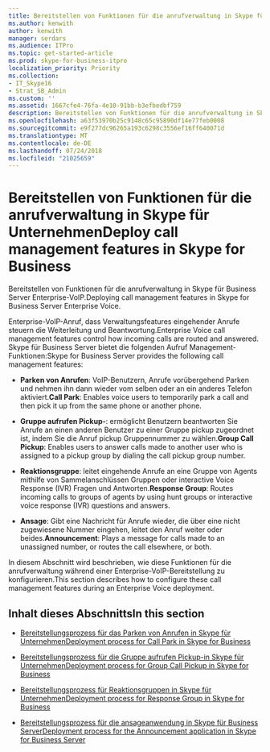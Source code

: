 ```yaml
---
title: Bereitstellen von Funktionen für die anrufverwaltung in Skype für Unternehmen
ms.author: kenwith
author: kenwith
manager: serdars
ms.audience: ITPro
ms.topic: get-started-article
ms.prod: skype-for-business-itpro
localization_priority: Priority
ms.collection:
- IT_Skype16
- Strat_SB_Admin
ms.custom: ''
ms.assetid: 1667cfe4-76fa-4e10-91bb-b3efbedbf759
description: Bereitstellen von Funktionen für die anrufverwaltung in Skype für Business Server Enterprise-VoIP.
ms.openlocfilehash: a63f53970b25c9148c65c95890df14e77feb0008
ms.sourcegitcommit: e9f277dc96265a193c6298c3556ef16ff640071d
ms.translationtype: MT
ms.contentlocale: de-DE
ms.lasthandoff: 07/24/2018
ms.locfileid: "21025659"
---
```

# <a name="deploy-call-management-features-in-skype-for-business"></a><span data-ttu-id="a34b9-103">Bereitstellen von Funktionen für die anrufverwaltung in Skype für Unternehmen</span><span class="sxs-lookup"><span data-stu-id="a34b9-103">Deploy call management features in Skype for Business</span></span>
 
<span data-ttu-id="a34b9-104">Bereitstellen von Funktionen für die anrufverwaltung in Skype für Business Server Enterprise-VoIP.</span><span class="sxs-lookup"><span data-stu-id="a34b9-104">Deploying call management features in Skype for Business Server Enterprise Voice.</span></span>
  
<span data-ttu-id="a34b9-105">Enterprise-VoIP-Anruf, dass Verwaltungsfeatures eingehender Anrufe steuern die Weiterleitung und Beantwortung.</span><span class="sxs-lookup"><span data-stu-id="a34b9-105">Enterprise Voice call management features control how incoming calls are routed and answered.</span></span> <span data-ttu-id="a34b9-106">Skype für Business Server bietet die folgenden Aufruf Management-Funktionen:</span><span class="sxs-lookup"><span data-stu-id="a34b9-106">Skype for Business Server provides the following call management features:</span></span> 
  
- <span data-ttu-id="a34b9-107">**Parken von Anrufen**: VoIP-Benutzern, Anrufe vorübergehend Parken und nehmen ihn dann wieder vom selben oder an ein anderes Telefon aktiviert.</span><span class="sxs-lookup"><span data-stu-id="a34b9-107">**Call Park**: Enables voice users to temporarily park a call and then pick it up from the same phone or another phone.</span></span>
    
- <span data-ttu-id="a34b9-108">**Gruppe aufrufen Pickup-**: ermöglicht Benutzern beantworten Sie Anrufe an einen anderen Benutzer zu einer Gruppe pickup zugeordnet ist, indem Sie die Anruf pickup Gruppennummer zu wählen.</span><span class="sxs-lookup"><span data-stu-id="a34b9-108">**Group Call Pickup**: Enables users to answer calls made to another user who is assigned to a pickup group by dialing the call pickup group number.</span></span>
    
- <span data-ttu-id="a34b9-109">**Reaktionsgruppe**: leitet eingehende Anrufe an eine Gruppe von Agents mithilfe von Sammelanschlüssen Gruppen oder interactive Voice Response (IVR) Fragen und Antworten.</span><span class="sxs-lookup"><span data-stu-id="a34b9-109">**Response Group**: Routes incoming calls to groups of agents by using hunt groups or interactive voice response (IVR) questions and answers.</span></span>
    
- <span data-ttu-id="a34b9-110">**Ansage**: Gibt eine Nachricht für Anrufe wieder, die über eine nicht zugewiesene Nummer eingehen, leitet den Anruf weiter oder beides.</span><span class="sxs-lookup"><span data-stu-id="a34b9-110">**Announcement**: Plays a message for calls made to an unassigned number, or routes the call elsewhere, or both.</span></span>
    
<span data-ttu-id="a34b9-111">In diesem Abschnitt wird beschrieben, wie diese Funktionen für die anrufverwaltung während einer Enterprise-VoIP-Bereitstellung zu konfigurieren.</span><span class="sxs-lookup"><span data-stu-id="a34b9-111">This section describes how to configure these call management features during an Enterprise Voice deployment.</span></span>
  
## <a name="in-this-section"></a><span data-ttu-id="a34b9-112">Inhalt dieses Abschnitts</span><span class="sxs-lookup"><span data-stu-id="a34b9-112">In this section</span></span>

- [<span data-ttu-id="a34b9-113">Bereitstellungsprozess für das Parken von Anrufen in Skype für Unternehmen</span><span class="sxs-lookup"><span data-stu-id="a34b9-113">Deployment process for Call Park in Skype for Business</span></span>](deployment-process-for-call-park.md)
    
- [<span data-ttu-id="a34b9-114">Bereitstellungsprozess für die Gruppe aufrufen Pickup-in Skype für Unternehmen</span><span class="sxs-lookup"><span data-stu-id="a34b9-114">Deployment process for Group Call Pickup in Skype for Business</span></span>](deployment-process-for-group-call-pickup.md)
    
- [<span data-ttu-id="a34b9-115">Bereitstellungsprozess für Reaktionsgruppen in Skype für Unternehmen</span><span class="sxs-lookup"><span data-stu-id="a34b9-115">Deployment process for Response Group in Skype for Business</span></span>](deployment-process-for-response-group.md)
    
- [<span data-ttu-id="a34b9-116">Bereitstellungsprozess für die ansageanwendung in Skype für Business Server</span><span class="sxs-lookup"><span data-stu-id="a34b9-116">Deployment process for the Announcement application in Skype for Business Server</span></span>](deployment-process-for-the-announcement-application.md)
    

